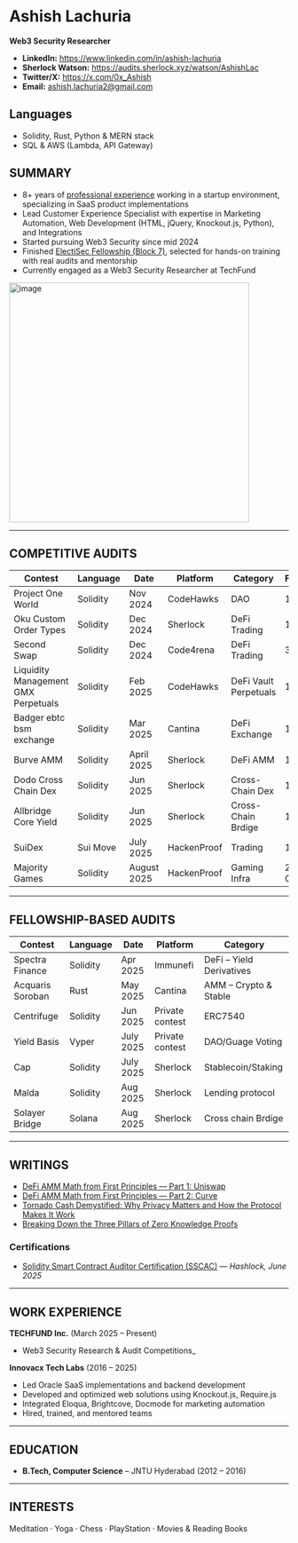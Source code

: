# Ashish Lachuria  
**Web3 Security Researcher**
- **LinkedIn:** https://www.linkedin.com/in/ashish-lachuria  
- **Sherlock Watson:** https://audits.sherlock.xyz/watson/AshishLac  
- **Twitter/X:** https://x.com/0x_Ashish  
- **Email:** ashish.lachuria2@gmail.com  


## Languages
- Solidity, Rust, Python & MERN stack
- SQL & AWS (Lambda, API Gateway)


## SUMMARY
- 8+ years of <a href="https://www.linkedin.com/in/ashish-lachuria" target="_blank">professional experience</a> working in a startup environment, specializing in SaaS product implementations
- Lead Customer Experience Specialist with expertise in Marketing Automation, Web Development (HTML, jQuery, Knockout.js, Python), and Integrations  
- Started pursuing Web3 Security since mid 2024
- Finished [ElectiSec Fellowship (Block 7)](https://electisec.com/fellowships), selected for hands-on training with real audits and mentorship
- Currently engaged as a Web3 Security Researcher at TechFund

<img width="432" height="432" alt="image" src="https://github.com/user-attachments/assets/f86989d2-eaee-4009-9608-52895b14380f" />

---

## COMPETITIVE AUDITS
| Contest                             | Language | Date        | Platform   | Category               | Findings |
|-------------------------------------|----------|-------------|------------|------------------------|----------|
| Project One World                   | Solidity | Nov 2024    | CodeHawks  | DAO                    | 1H       |
| Oku Custom Order Types              | Solidity | Dec 2024    | Sherlock   | DeFi Trading           | 1H, 1M   |
| Second Swap                         | Solidity | Dec 2024    | Code4rena  | DeFi Trading           | 3M       |
| Liquidity Management GMX Perpetuals | Solidity | Feb 2025    | CodeHawks  | DeFi Vault Perpetuals  | 1M       |
| Badger ebtc bsm exchange            | Solidity | Mar 2025    | Cantina    | DeFi Exchange          | 1H       |
| Burve AMM            | Solidity | April 2025    | Sherlock    | DeFi AMM          | 1H       |
| Dodo Cross Chain Dex            | Solidity | Jun 2025    | Sherlock    | Cross-Chain Dex     | 1H, 1M       |
| Allbridge Core Yield            | Solidity | Jun 2025    | Sherlock    | Cross-Chain Brdige     | 1M       |
| SuiDex            | Sui Move | July 2025    | HackenProof    | Trading     | 1M       |
| Majority Games            | Solidity | August 2025    | HackenProof    | Gaming Infra     | 2 Criticals       |

---

## FELLOWSHIP-BASED AUDITS
| Contest                   | Language | Date     | Platform  | Category                |
|---------------------------|----------|----------|-----------|-------------------------|
| Spectra Finance           | Solidity | Apr 2025 | Immunefi  | DeFi – Yield Derivatives|
| Acquaris Soroban          | Rust     | May 2025 | Cantina   | AMM – Crypto & Stable   |
| Centrifuge                | Solidity | Jun 2025 | Private contest        | ERC7540                 |
| Yield Basis               | Vyper | July 2025 | Private contest         | DAO/Guage Voting                 |
| Cap                | Solidity | July 2025 | Sherlock         | Stablecoin/Staking                 |
| Malda                | Solidity | Aug 2025 | Sherlock         | Lending protocol                 |
| Solayer Bridge                | Solana | Aug 2025 | Sherlock         | Cross chain Brdige                 |

---

## WRITINGS
- [DeFi AMM Math from First Principles — Part 1: Uniswap](https://techfund.jp/en/media/amm-math-first-principles-part1)
- [DeFi AMM Math from First Principles — Part 2: Curve](https://techfund.jp/en/media/amm-math-first-principles-part2-curve-v1)
- [Tornado Cash Demystified: Why Privacy Matters and How the Protocol Makes It Work](https://techfund.jp/en/media/why-privacy-matters-tornado-cash-demystified)
- [Breaking Down the Three Pillars of Zero Knowledge Proofs](https://techfund.jp/en/media/zero-knowledge-proofs-pillars-explained)

### Certifications
- [Solidity Smart Contract Auditor Certification (SSCAC)](https://certification.hashlock.com/certificate/solidity-smart-contract-developer-certification)  — *Hashlock, June 2025*

---



## WORK EXPERIENCE

**TECHFUND Inc.** (March 2025 – Present)  
- Web3 Security Research & Audit Competitions_

**Innovacx Tech Labs** (2016 – 2025)  
- Led Oracle SaaS implementations and backend development  
- Developed and optimized web solutions using Knockout.js, Require.js  
- Integrated Eloqua, Brightcove, Docmode for marketing automation  
- Hired, trained, and mentored teams

---

## EDUCATION
- **B.Tech, Computer Science** – JNTU Hyderabad (2012 – 2016)  

---

## INTERESTS
Meditation · Yoga · Chess · PlayStation · Movies & Reading Books
